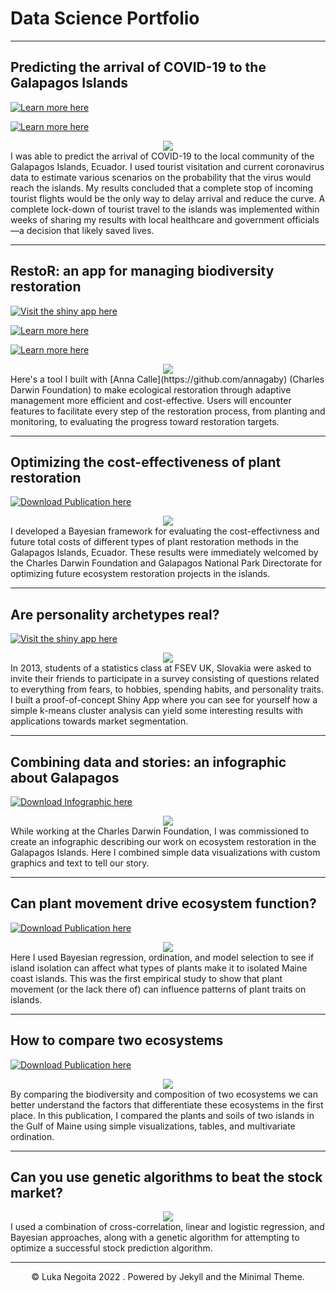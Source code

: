 # Data Science Portfolio

---
## Predicting the arrival of COVID-19 to the Galapagos Islands

<p>
<a href="/projects/coronavirus_analysis_v4.html" target="_blank"><img src = "https://img.shields.io/badge/RMarkdown-Open%20Report-e34d3f?logo=r" alt = "Learn more here"></a>

<a href="https://github.com/LukaNeg/coronavirus_analysis"><img src = "https://img.shields.io/badge/GitHub-View%20Repository-1077b8?logo=github" alt = "Learn more here"></a>
</p>

<center><img src="/images/coronavirus_thumb.png"></center>
I was able to predict the arrival of COVID-19 to the local community of the Galapagos Islands, Ecuador. I used tourist visitation and current coronavirus data to estimate various scenarios on the probability that the virus would reach the islands. My results concluded that a complete stop of incoming tourist flights would be the only way to delay arrival and reduce the curve. A complete lock-down of tourist travel to the islands was implemented within weeks of sharing my results with local healthcare and government officials—a decision that likely saved lives.

---

## RestoR: an app for managing biodiversity restoration

<p>
<a href="https://gv2050.shinyapps.io/gv2050-platform-submission/" target="_blank"><img src = "https://img.shields.io/badge/Shiny-Open%20Web%20App-92a536?logo=r" alt = "Visit the shiny app here"></a>

<a href="https://community.rstudio.com/t/restor-shiny-contest-submission/104903"><img src = "https://img.shields.io/badge/RStudio-Open%20Blog%20Post-74aadb?logo=rstudio" alt = "Learn more here"></a>

<a href="https://github.com/LukaNeg/gv2050-platform-submission"><img src = "https://img.shields.io/badge/GitHub-View%20Repository-1077b8?logo=github" alt = "Learn more here"></a>
</p>

<center><img src="/images/restor_thumb.png"></center>
Here's a tool I built with [Anna Calle](https://github.com/annagaby) (Charles Darwin Foundation) to make ecological restoration through adaptive management more efficient and cost-effective. Users will encounter features to facilitate every step of the restoration process, from planting and monitoring, to evaluating the progress toward restoration targets.

---
## Optimizing the cost-effectiveness of plant restoration

<p>
<a href="pdf/cost-effectiveness_restoration_2021.pdf" target="_blank"><img src = "https://img.shields.io/badge/Publication-Download%20PDF-00a398?logo=adobeacrobatreader" alt = "Download Publication here"></a>
</p>

<center><img src="/images/restor_costs_thumb.png"></center>
I developed a Bayesian framework for evaluating the cost-effectivness and future total costs of different types of plant restoration methods in the Galapagos Islands, Ecuador. These results were immediately welcomed by the Charles Darwin Foundation and Galapagos National Park Directorate for optimizing future ecosystem restoration projects in the islands.

---
## Are personality archetypes real?

<p>
<a href="https://lukanegoita.shinyapps.io/young_archetypes_of_slovakia/" target="_blank"><img src = "https://img.shields.io/badge/Shiny-Open%20Web%20App-92a536?logo=r" alt = "Visit the shiny app here"></a>
</p>

<center><img src="/images/archetypes_thumb.png"></center>
In 2013, students of a statistics class at FSEV UK, Slovakia were asked to invite their friends to participate in a survey consisting of questions related to everything from fears, to hobbies, spending habits, and personality traits. I built a proof-of-concept Shiny App where you can see for yourself how a simple k-means cluster analysis can yield some interesting results with applications towards market segmentation.

---
## Combining data and stories: an infographic about Galapagos

<p>
<a href="pdf/Final_English_GV2050_infographic.pdf" target="_blank"><img src = "https://img.shields.io/badge/Infographic-Download%20PDF-00a398?logo=adobeacrobatreader" alt = "Download Infographic here"></a>
</p>

<center><a href="pdf/Final_English_GV2050_infographic.pdf" target="_blank"><img src="/images/gv2050_infographic.png"></center></a>
While working at the Charles Darwin Foundation, I was commissioned to create an infographic describing our work on ecosystem restoration in the Galapagos Islands. Here I combined simple data visualizations with custom graphics and text to tell our story.

---

## Can plant movement drive ecosystem function?

<p>
<a href="https://www.lukanegoita.com/uploads/1/3/5/3/13537361/negoita_et_al-2016-ecography.pdf" target="_blank"><img src = "https://img.shields.io/badge/Publication-Download%20PDF-00a398?logo=adobeacrobatreader" alt = "Download Publication here"></a>
</p>

<center><img src="/images/islands_iso_thumb.png"></center>
Here I used Bayesian regression, ordination, and model selection to see if island isolation can affect what types of plants make it to isolated Maine coast islands. This was the first empirical study to show that plant movement (or the lack there of) can influence patterns of plant traits on islands.

---
## How to compare two ecosystems

<p>
<a href="https://www.lukanegoita.com/uploads/1/3/5/3/13537361/negoita_et_al_2016b.pdf" target="_blank"><img src = "https://img.shields.io/badge/Publication-Download%20PDF-00a398?logo=adobeacrobatreader" alt = "Download Publication here"></a>
</p>

<center><img src="/images/Duck_islands_thumb.png"></center>
By comparing the biodiversity and composition of two ecosystems we can better understand the factors that differentiate these ecosystems in the first place. In this publication, I compared the plants and soils of two islands in the Gulf of Maine using simple visualizations, tables, and multivariate ordination.

---
## Can you use genetic algorithms to beat the stock market?

<center><img src="/images/stock_thumb.png"></center>
I used a combination of cross-correlation, linear and logistic regression, and Bayesian approaches, along with a genetic algorithm for attempting to optimize a successful stock prediction algorithm.


---

<center>© Luka Negoita 2022 . Powered by Jekyll and the Minimal Theme.</center>
